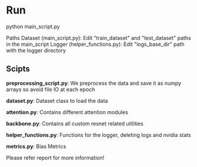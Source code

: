 # Run

python main_script.py

Paths
Dataset (main_script.py): Edit "train_dataset" and "test_dataset" paths in the main_script
Logger (helper_functions.py): Edit "logs_base_dir" path with the logger directory

## Scipts

**preprocessing_script.py**: We preprocess the data and save it as numpy arrays so avoid file IO at each epoch

**dataset.py**: Dataset class to load the data

**attention.py**: Contains different attention modules

**backbone.py**: Contains all custom resnet related utilities

**helper_functions.py**: Functions for the logger, deleting logs and nvidia stats

**metrics.py**: Bias Metrics

Please refer report for more information!
